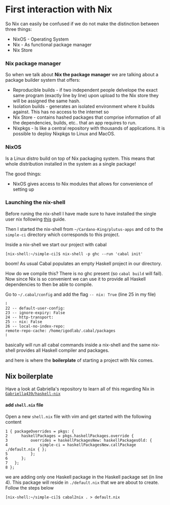 # First interaction with Nix

So Nix can easily be confused if we do not make the distinction between three things:

- NixOS - Operating System
- Nix - As functional package manager
- Nix Store

### Nix package manager

So when we talk about **Nix the package manager** we are talking about a package builder system that offers:

- Reproducible builds - if two independent people delvelope the exact same program (exactly line by line) upon upload to the Nix store they will be assigned the same hash.
- Isolation builds - generates an isolated environment where it builds against. This has no access to the internet so 
- Nix Store - contains hashed packages that comprise information of all the dependencies, builds, etc.. that an app requires to run.
- Nixpkgs - Is like a central repository with thousands of applications. It is possible to deploy Nixpkgs to Linux and MacOS.


### NixOS

Is a Linux distro build on top of Nix packaging system. This means that whole distribution installed in the system as a single package!

The good things:

- NixOS gives access to Nix modules that allows for convenience of setting up 

### Launching the nix-shell

Before runing the nix-shell I have made sure to have installed the single user nix following [this](https://plutus-community.readthedocs.io/en/latest/#Environment/Build/Ubuntu/) guide.

Then  I started the nix-shell from `~/Cardano-King/plutus-apps` and cd to the `simple-ci` directory which corresponds to this project. 

Inside a nix-shell we start our project with cabal

```shell
[nix-shell:~/simple-ci]$ nix-shell -p ghc --run 'cabal init'
```

boom! As usual Cabal populates an empty Haskell project in our directory.

How do we compile this? There is no ghc present (so `cabal build` will fail). Now since Nix is so convenient we can use it to provide all Haskell dependencies to then be able to compile.

Go to `~/.cabal/config` and add the flag `-- nix: True` (line 25 in my file)

```
⠇
22 -- default-user-config:
23 -- ignore-expiry: False
24 -- http-transport:
25 -- nix: False
26 -- local-no-index-repo:
remote-repo-cache: /home/igodlab/.cabal/packages
⠇
```

basically will run all cabal commands inside a nix-shell and the same nix-shell provides all Haskell compiler and packages.

and here is where the **boilerplate** of starting a project with Nix comes.

## Nix boilerplate

Have a look at Gabriella's repository to learn all of this regarding Nix in [`Gabriella439/haskell-nix`](https://github.com/Gabriella439/haskell-nix)
#### add `shell.nix` file

Open a new `shell.nix` file with vim and get started with the following content 


```
1 { packageOverrides = pkgs: { 
2      haskellPackages = pkgs.haskellPackages.override { 
3          overrides = haskellPackagesNew: haskellPackagesOld: { 
4              simple-ci = haskellPackagesNew.callPackage ./default.nix { };
5          };
6      };
7   };
8 };

```
we are adding only one Haskell package in the Haskell package set (in line 4). This package will reside in `./default.nix` that we are about to create. Follow the steps below

```shell
[nix-shell:~/simple-ci]$ cabal2nix . > default.nix
```

```

```
